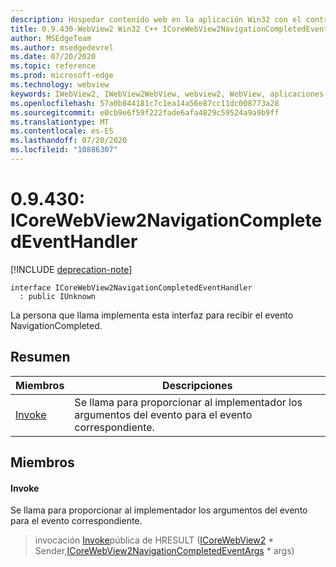 ```yaml
---
description: Hospedar contenido web en la aplicación Win32 con el control Microsoft Edge WebView2
title: 0.9.430-WebView2 Win32 C++ ICoreWebView2NavigationCompletedEventHandler
author: MSEdgeTeam
ms.author: msedgedevrel
ms.date: 07/20/2020
ms.topic: reference
ms.prod: microsoft-edge
ms.technology: webview
keywords: IWebView2, IWebView2WebView, webview2, WebView, aplicaciones Win32, Win32, Edge, ICoreWebView2, ICoreWebView2Host, control de explorador, HTML Edge
ms.openlocfilehash: 57a0b844181c7c1ea14a56e87cc11dc008773a28
ms.sourcegitcommit: e0cb9e6f59f222fade6afa4829c59524a9a9b9ff
ms.translationtype: MT
ms.contentlocale: es-ES
ms.lasthandoff: 07/20/2020
ms.locfileid: "10886307"
---
```

# 0.9.430: ICoreWebView2NavigationCompletedEventHandler 

[!INCLUDE [deprecation-note](../../includes/deprecation-note.md)]

```
interface ICoreWebView2NavigationCompletedEventHandler
  : public IUnknown
```

La persona que llama implementa esta interfaz para recibir el evento NavigationCompleted.

## Resumen

 Miembros                        | Descripciones
--------------------------------|---------------------------------------------
[Invoke](#invoke) | Se llama para proporcionar al implementador los argumentos del evento para el evento correspondiente.

## Miembros

#### Invoke 

Se llama para proporcionar al implementador los argumentos del evento para el evento correspondiente.

> invocación [Invoke](#invoke)pública de HRESULT ([ICoreWebView2](ICoreWebView2.md) * Sender,[ICoreWebView2NavigationCompletedEventArgs](ICoreWebView2NavigationCompletedEventArgs.md) * args)


